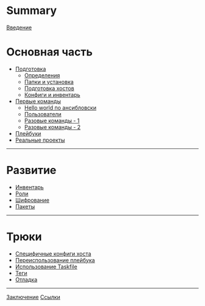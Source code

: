 # Summary

[Введение](./00_intro.md)

# Основная часть

- [Подготовка](./01_preparation/00_index.md)
  - [Определения](./01_preparation/01_definitions.md)
  - [Папки и установка](./01_preparation/02_install.md)
  - [Подготовка хостов](./01_preparation/03_hosts.md)
  - [Конфиги и инвентарь](./01_preparation/04_configs.md)
- [Первые команды](./02_first_commands/00_index.md)
  - [Hello world по ансибловски](./02_first_commands/01_hello_world.md)
  - [Пользователи](./02_first_commands/02_users.md)
  - [Разовые команды - 1](./02_first_commands/03_adhoc_commands_01.md)
  - [Разовые команды - 2](./02_first_commands/03_adhoc_commands_02.md)
- [Плейбуки](./03_playbooks/00_index.md)
- [Реальные проекты]()

---

# Развитие

- [Инвентарь]()
- [Роли]()
- [Шифрование]()
- [Пакеты]()

---

# Трюки

- [Специфичные конфиги хоста](./06_tricks/01_host_specific_configs.md)
- [Переиспользование плейбука](./06_tricks/02_playbook_reuse.md)
- [Использование Taskfile](./06_tricks/03_using_taskfile.md)
- [Теги](./06_tricks/04_tags.md)
- [Отладка]()

---

[Заключение]()
[Ссылки]()
